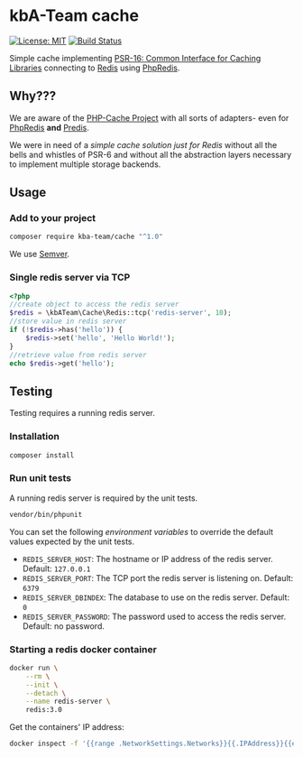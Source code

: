 # kbA-Team cache

[![License: MIT][license-mit]](LICENSE)
[![Build Status][build-status-php5]][travis-ci]

Simple cache implementing [PSR-16: Common Interface for Caching Libraries][psr16] connecting to [Redis][redis] using [PhpRedis][phpredis].

## Why???

We are aware of the [PHP-Cache Project][phpcache] with all sorts of adapters- even for [PhpRedis][phpredis] **and** [Predis][predis].

We were in need of a _simple cache solution just for Redis_ without all the bells and whistles of PSR-6 and without all the abstraction layers necessary to implement multiple storage backends.

## Usage

### Add to your project

```bash
composer require kba-team/cache "^1.0"
```

We use [Semver][semver].

### Single redis server via TCP

```php
<?php
//create object to access the redis server
$redis = \kbATeam\Cache\Redis::tcp('redis-server', 10);
//store value in redis server
if (!$redis->has('hello')) {
    $redis->set('hello', 'Hello World!');
}
//retrieve value from redis server
echo $redis->get('hello');
```

## Testing

Testing requires a running redis server.

### Installation

```bash
composer install
```

### Run unit tests

A running redis server is required by the unit tests.

```bash
vendor/bin/phpunit
```

You can set the following _environment variables_ to override the default values expected by the unit tests.

* `REDIS_SERVER_HOST`: The hostname or IP address of the redis server. Default: `127.0.0.1`
* `REDIS_SERVER_PORT`: The TCP port the redis server is listening on. Default: `6379` 
* `REDIS_SERVER_DBINDEX`: The database to use on the redis server. Default: `0`
* `REDIS_SERVER_PASSWORD`: The password used to access the redis server. Default: no password.

### Starting a redis docker container

```bash
docker run \
    --rm \
    --init \
    --detach \
    --name redis-server \
    redis:3.0
```

Get the containers' IP address:

```bash
docker inspect -f '{{range .NetworkSettings.Networks}}{{.IPAddress}}{{end}}' redis-server
```

[license-mit]: https://img.shields.io/badge/license-MIT-blue.svg
[build-status-php5]: https://travis-ci.org/the-kbA-team/cache.svg?branch=php5
[travis-ci]: https://travis-ci.org/the-kbA-team/cache
[psr16]: https://www.php-fig.org/psr/psr-16/
[redis]: https://redis.io/
[predis]: https://github.com/nrk/predis
[phpcache]: http://www.php-cache.com/en/latest/
[phpredis]: https://github.com/phpredis/phpredis
[semver]: https://semver.org/
